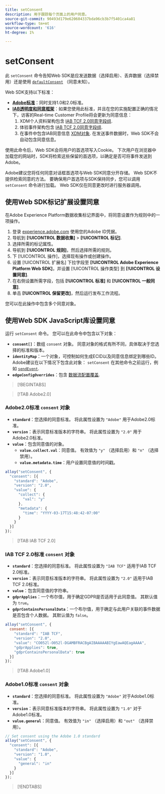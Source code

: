 ```yaml
---
title: setConsent
description: 用于跟踪每个页面上的用户同意。
source-git-commit: 90493d179e620604337bda96cb3b7f5401ca4a81
workflow-type: tm+mt
source-wordcount: '616'
ht-degree: 1%

---
```


# setConsent

此 `setConsent` 命令告知Web SDK是应发送数据（选择启用）、丢弃数据（选择禁用）还是使用 [`defaultConsent`](configure/defaultconsent.md) （同意未知）。

Web SDK支持以下标准：

* **[Adobe标准](/help/landing/governance-privacy-security/consent/adobe/overview.md)**：同时支持1.0和2.0标准。
* **[IAB透明度和同意框架](/help/landing/governance-privacy-security/consent/iab/overview.md)**：如果您使用此标准，并且在您的实施配置正确的情况下，访客的Real-time Customer Profile将会更新为同意信息：
   1. XDM个人资料架构包含 [IAB TCF 2.0同意字段组](/help/xdm/field-groups/profile/iab.md).
   1. 体验事件架构包含 [IAB TCF 2.0同意字段组](/help/xdm/field-groups/event/iab.md).
   1. 在事件中包含IAB同意信息 [XDM对象](sendevent/xdm.md). 在发送事件数据时，Web SDK不会自动包含同意信息。

使用此命令后，Web SDK会将用户的首选项写入Cookie。 下次用户在浏览器中加载您的网站时，SDK将检索这些保留的首选项，以确定是否可将事件发送到Adobe。

Adobe建议您将任何同意对话框首选项与Web SDK同意分开存储。 Web SDK不提供检索同意的方法。 要确保用户首选项与SDK保持同步，您可以调用 `setConsent` 命令进行加载。 Web SDK仅在同意更改时进行服务器调用。

## 使用Web SDK标记扩展设置同意

在Adobe Experience Platform数据收集标记界面中，将同意设置作为规则中的一项操作。

1. 登录 [experience.adobe.com](https://experience.adobe.com) 使用您的Adobe ID凭据。
1. 导航到 **[!UICONTROL 数据收集]** > **[!UICONTROL 标记]**.
1. 选择所需的标记属性。
1. 导航到 **[!UICONTROL 规则]**，然后选择所需的规则。
1. 下 [!UICONTROL 操作]，选择现有操作或创建操作。
1. 设置 [!UICONTROL 扩展名] 下拉字段至 **[!UICONTROL Adobe Experience Platform Web SDK]**，并设置 [!UICONTROL 操作类型] 到 **[!UICONTROL 设置同意]**.
1. 在右侧设置所需字段，包括 **[!UICONTROL 标准]** 和 **[!UICONTROL 一般同意]**.
1. 单击 **[!UICONTROL 保留更改]**，然后运行发布工作流程。

您可以在此操作中包含多个同意对象。

## 使用Web SDK JavaScript库设置同意

运行 `setConsent` 命令。 您可以在此命令中包含以下对象：

* **`consent[]`**：数组 `consent` 对象。 同意对象的格式有所不同，具体取决于您选择的标准和版本。
* **`identityMap`**：一个对象，可控制如何生成ECID以及同意信息绑定到哪些ID。 Adobe建议在以下情况下包含此对象： `setConsent` 在其他命令之前运行，例如 [`sendEvent`](sendevent/overview.md).
* **`edgeConfigOverrides`**：包含 [数据流配置覆盖](datastream-overrides.md).

>[!BEGINTABS]

>[!TAB Adobe2.0]

### Adobe2.0标准 `consent` 对象

* **`standard`**：您选择的同意标准。 将此属性设置为 `"Adobe"` 用于Adobe2.0标准。
* **`version`**：表示同意标准版本的字符串。 将此属性设置为 `"2.0"` 用于Adobe2.0标准。
* **`value`**：包含同意值的对象。
   * **`value.collect.val`**：同意值。 有效值为 `"y"` （选择启用）和 `"n"` （选择禁用）。
   * **`value.metadata.time`**：用户设置同意值的时间戳。

```js
alloy("setConsent", {
  "consent": [{
    "standard": "Adobe",
    "version": "2.0",
    "value": {
      "collect": {
        "val": "y"
      },
      "metadata": {
        "time": "YYYY-03-17T15:48:42-07:00"
      }
    }
  }]
});
```

>[!TAB IAB TCF 2.0]

### IAB TCF 2.0标准 `consent` 对象

* **`standard`**：您选择的同意标准。 将此属性设置为 `"IAB TCF"` 适用于IAB TCF 2.0标准。
* **`version`**：表示同意标准版本的字符串。 将此属性设置为 `"2.0"` 适用于IAB TCF 2.0标准。
* **`value`**：包含同意值的字符串。
* **`gdprApplies`**：一个布尔值，用于确定GDPR是否适用于此同意值。 其默认值为 `true`。
* **`gdprContainsPersonalData`**：一个布尔值，用于确定与此用户关联的事件数据是否包含个人数据。 其默认值为 `false`。

```js
alloy("setConsent", {
  consent: [{
    "standard": "IAB TCF",
    "version": "2.0",
    "value": "CO052l-O052l-DGAMBFRACBgAIBAAAAABIYgEawAQEagAAAA",
    "gdprApplies": true,
    "gdprContainsPersonalData": true
  }]
});
```

>[!TAB Adobe1.0]

### Adobe1.0标准 `consent` 对象

* **`standard`**：您选择的同意标准。 将此属性设置为 `"Adobe"` 对于Adobe1.0标准。
* **`version`**：表示同意标准版本的字符串。 将此属性设置为 `"1.0"` 对于Adobe1.0标准。
* **`value.general`**：同意值。 有效值为 `"in"` （选择启用）和 `"out"` （选择禁用）。

```js
// Set consent using the Adobe 1.0 standard
alloy("setConsent", {
  "consent": [{
    "standard": "Adobe",
    "version": "1.0",
    "value": {
      "general": "in"
    }
  }]
});
```

>[!ENDTABS]
